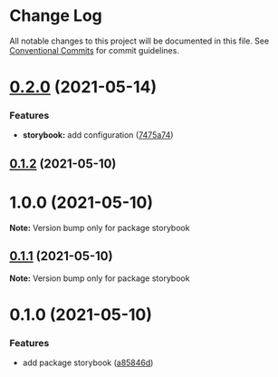 # Change Log

All notable changes to this project will be documented in this file.
See [Conventional Commits](https://conventionalcommits.org) for commit guidelines.

# [0.2.0](https://github.com/ardakkk/monorepo-mediamonks/compare/storybook@0.1.2...storybook@0.2.0) (2021-05-14)


### Features

* **storybook:** add configuration ([7475a74](https://github.com/ardakkk/monorepo-mediamonks/commit/7475a740a746ce5f3a16ebfe58673dc7a21aca53))





## [0.1.2](https://github.com/ardakkk/monorepo-mediamonks/compare/storybook@0.1.1...storybook@0.1.2) (2021-05-10)



# 1.0.0 (2021-05-10)

**Note:** Version bump only for package storybook





## [0.1.1](https://github.com/ardakkk/monorepo-mediamonks/compare/storybook@0.1.0...storybook@0.1.1) (2021-05-10)

**Note:** Version bump only for package storybook





# 0.1.0 (2021-05-10)


### Features

* add package storybook ([a85846d](https://github.com/ardakkk/monorepo-mediamonks/commit/a85846de0fab104718b540ee9aabe81602f67e4c))
